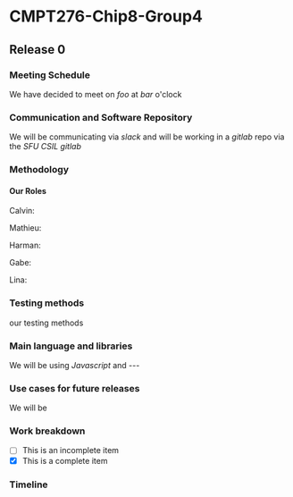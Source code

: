 # CMPT276-Chip8-Group4

## Release 0

### Meeting Schedule

We have decided to meet on *foo* at *bar* o'clock

### Communication and Software Repository

We will be communicating via *slack* and will be working in a *gitlab* repo via the *SFU CSIL gitlab*

### Methodology

#### Our Roles

Calvin:

Mathieu: 

Harman:

Gabe: 

Lina: 


### Testing methods

our testing methods

### Main language and libraries

We will be using *Javascript* and ---

### Use cases for future releases

We will be 

### Work breakdown

- [ ] This is an incomplete item
- [x] This is a complete item

### Timeline